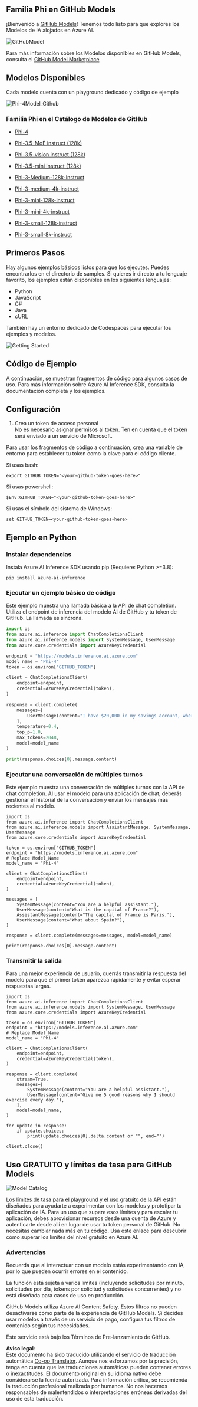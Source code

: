<!--
CO_OP_TRANSLATOR_METADATA:
{
  "original_hash": "fb67a08b9fc911a10ed58081fadef416",
  "translation_date": "2025-07-16T18:56:36+00:00",
  "source_file": "md/01.Introduction/02/02.GitHubModel.md",
  "language_code": "es"
}
-->
## Familia Phi en GitHub Models

¡Bienvenido a [GitHub Models](https://github.com/marketplace/models)! Tenemos todo listo para que explores los Modelos de IA alojados en Azure AI.

![GitHubModel](../../../../../translated_images/GitHub_ModelCatalog.aa43c51c36454747ca1cc1ffa799db02cc66b4fb7e8495311701adb072442df8.es.png)

Para más información sobre los Modelos disponibles en GitHub Models, consulta el [GitHub Model Marketplace](https://github.com/marketplace/models)

## Modelos Disponibles

Cada modelo cuenta con un playground dedicado y código de ejemplo

![Phi-4Model_Github](../../../../../translated_images/GitHub_ModelPlay.cf6a9f1106e048535478f17ed0078551c3959884e4083eb62a895bb089dd831c.es.png)

### Familia Phi en el Catálogo de Modelos de GitHub

- [Phi-4](https://github.com/marketplace/models/azureml/Phi-4)

- [Phi-3.5-MoE instruct (128k)](https://github.com/marketplace/models/azureml/Phi-3-5-MoE-instruct)

- [Phi-3.5-vision instruct (128k)](https://github.com/marketplace/models/azureml/Phi-3-5-vision-instruct)

- [Phi-3.5-mini instruct (128k)](https://github.com/marketplace/models/azureml/Phi-3-5-mini-instruct)

- [Phi-3-Medium-128k-Instruct](https://github.com/marketplace/models/azureml/Phi-3-medium-128k-instruct)

- [Phi-3-medium-4k-instruct](https://github.com/marketplace/models/azureml/Phi-3-medium-4k-instruct)

- [Phi-3-mini-128k-instruct](https://github.com/marketplace/models/azureml/Phi-3-mini-128k-instruct)

- [Phi-3-mini-4k-instruct](https://github.com/marketplace/models/azureml/Phi-3-mini-4k-instruct)

- [Phi-3-small-128k-instruct](https://github.com/marketplace/models/azureml/Phi-3-small-128k-instruct)

- [Phi-3-small-8k-instruct](https://github.com/marketplace/models/azureml/Phi-3-small-8k-instruct)

## Primeros Pasos

Hay algunos ejemplos básicos listos para que los ejecutes. Puedes encontrarlos en el directorio de samples. Si quieres ir directo a tu lenguaje favorito, los ejemplos están disponibles en los siguientes lenguajes:

- Python
- JavaScript
- C#
- Java
- cURL

También hay un entorno dedicado de Codespaces para ejecutar los ejemplos y modelos.

![Getting Started](../../../../../translated_images/GitHub_ModelGetStarted.150220a802da6fb67944ad93c1a4c7b8a9811e43d77879a149ecf54c02928c6b.es.png)

## Código de Ejemplo

A continuación, se muestran fragmentos de código para algunos casos de uso. Para más información sobre Azure AI Inference SDK, consulta la documentación completa y los ejemplos.

## Configuración

1. Crea un token de acceso personal  
No es necesario asignar permisos al token. Ten en cuenta que el token será enviado a un servicio de Microsoft.

Para usar los fragmentos de código a continuación, crea una variable de entorno para establecer tu token como la clave para el código cliente.

Si usas bash:  
```
export GITHUB_TOKEN="<your-github-token-goes-here>"
```  
Si usas powershell:  

```
$Env:GITHUB_TOKEN="<your-github-token-goes-here>"
```  

Si usas el símbolo del sistema de Windows:  

```
set GITHUB_TOKEN=<your-github-token-goes-here>
```  

## Ejemplo en Python

### Instalar dependencias  
Instala Azure AI Inference SDK usando pip (Requiere: Python >=3.8):

```
pip install azure-ai-inference
```  
### Ejecutar un ejemplo básico de código

Este ejemplo muestra una llamada básica a la API de chat completion. Utiliza el endpoint de inferencia del modelo AI de GitHub y tu token de GitHub. La llamada es síncrona.

```python
import os
from azure.ai.inference import ChatCompletionsClient
from azure.ai.inference.models import SystemMessage, UserMessage
from azure.core.credentials import AzureKeyCredential

endpoint = "https://models.inference.ai.azure.com"
model_name = "Phi-4"
token = os.environ["GITHUB_TOKEN"]

client = ChatCompletionsClient(
    endpoint=endpoint,
    credential=AzureKeyCredential(token),
)

response = client.complete(
    messages=[
        UserMessage(content="I have $20,000 in my savings account, where I receive a 4% profit per year and payments twice a year. Can you please tell me how long it will take for me to become a millionaire? Also, can you please explain the math step by step as if you were explaining it to an uneducated person?"),
    ],
    temperature=0.4,
    top_p=1.0,
    max_tokens=2048,
    model=model_name
)

print(response.choices[0].message.content)
```

### Ejecutar una conversación de múltiples turnos

Este ejemplo muestra una conversación de múltiples turnos con la API de chat completion. Al usar el modelo para una aplicación de chat, deberás gestionar el historial de la conversación y enviar los mensajes más recientes al modelo.

```
import os
from azure.ai.inference import ChatCompletionsClient
from azure.ai.inference.models import AssistantMessage, SystemMessage, UserMessage
from azure.core.credentials import AzureKeyCredential

token = os.environ["GITHUB_TOKEN"]
endpoint = "https://models.inference.ai.azure.com"
# Replace Model_Name
model_name = "Phi-4"

client = ChatCompletionsClient(
    endpoint=endpoint,
    credential=AzureKeyCredential(token),
)

messages = [
    SystemMessage(content="You are a helpful assistant."),
    UserMessage(content="What is the capital of France?"),
    AssistantMessage(content="The capital of France is Paris."),
    UserMessage(content="What about Spain?"),
]

response = client.complete(messages=messages, model=model_name)

print(response.choices[0].message.content)
```

### Transmitir la salida

Para una mejor experiencia de usuario, querrás transmitir la respuesta del modelo para que el primer token aparezca rápidamente y evitar esperar respuestas largas.

```
import os
from azure.ai.inference import ChatCompletionsClient
from azure.ai.inference.models import SystemMessage, UserMessage
from azure.core.credentials import AzureKeyCredential

token = os.environ["GITHUB_TOKEN"]
endpoint = "https://models.inference.ai.azure.com"
# Replace Model_Name
model_name = "Phi-4"

client = ChatCompletionsClient(
    endpoint=endpoint,
    credential=AzureKeyCredential(token),
)

response = client.complete(
    stream=True,
    messages=[
        SystemMessage(content="You are a helpful assistant."),
        UserMessage(content="Give me 5 good reasons why I should exercise every day."),
    ],
    model=model_name,
)

for update in response:
    if update.choices:
        print(update.choices[0].delta.content or "", end="")

client.close()
```

## Uso GRATUITO y límites de tasa para GitHub Models

![Model Catalog](../../../../../translated_images/GitHub_Model.ca6c125cb3117d0ea7c2e204b066ee4619858d28e7b1a419c262443c5e9a2d5b.es.png)

Los [límites de tasa para el playground y el uso gratuito de la API](https://docs.github.com/en/github-models/prototyping-with-ai-models#rate-limits) están diseñados para ayudarte a experimentar con los modelos y prototipar tu aplicación de IA. Para un uso que supere esos límites y para escalar tu aplicación, debes aprovisionar recursos desde una cuenta de Azure y autenticarte desde allí en lugar de usar tu token personal de GitHub. No necesitas cambiar nada más en tu código. Usa este enlace para descubrir cómo superar los límites del nivel gratuito en Azure AI.

### Advertencias

Recuerda que al interactuar con un modelo estás experimentando con IA, por lo que pueden ocurrir errores en el contenido.

La función está sujeta a varios límites (incluyendo solicitudes por minuto, solicitudes por día, tokens por solicitud y solicitudes concurrentes) y no está diseñada para casos de uso en producción.

GitHub Models utiliza Azure AI Content Safety. Estos filtros no pueden desactivarse como parte de la experiencia de GitHub Models. Si decides usar modelos a través de un servicio de pago, configura tus filtros de contenido según tus necesidades.

Este servicio está bajo los Términos de Pre-lanzamiento de GitHub.

**Aviso legal**:  
Este documento ha sido traducido utilizando el servicio de traducción automática [Co-op Translator](https://github.com/Azure/co-op-translator). Aunque nos esforzamos por la precisión, tenga en cuenta que las traducciones automáticas pueden contener errores o inexactitudes. El documento original en su idioma nativo debe considerarse la fuente autorizada. Para información crítica, se recomienda la traducción profesional realizada por humanos. No nos hacemos responsables de malentendidos o interpretaciones erróneas derivadas del uso de esta traducción.